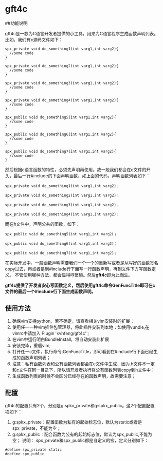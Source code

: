 # gft4c

##功能说明 

gft4c是一款为C语言开发者提供的小工具。用来为C语言程序生成函数声明列表。   
比如，我们有c源码文件如下：
```
spx_private void do_something1(int varg1,int varg2){
  //some code 
}

spx_private void do_something2(int varg1,int varg2){
  //some code 
}

spx_private void do_something3(int varg1,int varg2){
  //some code 
}

spx_private void do_something4(int varg1,int varg2){
  //some code 
}

spx_public void do_something5(int varg1,int varg2){
  //some code 
}

spx_public void do_something6(int varg1,int varg2){
  //some code 
}

spx_public void do_something7(int varg1,int varg2){
  //some code 
}
```
然后根据c语言函数的特性，必须先声明再使用。故一般我们都会在c文件的开头，最后一行\#include的下面声明函数，如上面的代码，声明函数列表如下：
```
spx_private void do_something1(int varg1,int varg2)；

spx_private void do_something2(int varg1,int varg2)；

spx_private void do_something3(int varg1,int varg2)；

spx_private void do_something4(int varg1,int varg2)；
```
而在h文件中，声明公共的函数，如下：
```
spx_public void do_something5(int varg1,int varg2）；

spx_public void do_something6(int varg1,int varg2)；

spx_public void do_something7(int varg1,int varg2)；
```

在实际开发中，一般函数声明需要我们一个一个的重新写或者是从写好的函数签名copy过去，再或者是到\#include行下面写一行函数声明，再到文件下方写函数定义。
不管使用哪种方法，都会显得哼繁琐。然后**gft4c**即为此而生。   

**gtf4c提供了开发者安心写函数定义，然后使用gft4c命令GenFuncTitle即可在c文件的最后一个\#include行下面生成函数声明。**

## 使用方法
1. 确保vim支持python，若不确定，请查看相关vim安装时的扩展；     
2. 使用任一一种vim插件包管理器，将此插件安装到本地；如使用vundle,在vimrc中请加入'Plugin \'xvhfeng/gft4c\'';    
3. 在vim中运行明白BundleInstall，将自动安装此扩展    
4. 安装完毕，重启vim;    
5. 打开任一c文件，执行命令:GenFuncTitle，即可看到在\#include行下面已经生成的函数声明列表；    
6. 注意：私有函数列表和公有函数列表都会在c文件中生成，因为.h文件不一定和c文件在同一目录下，所以请开发者执行将公有函数列表copy到h文件中；    
7. 生成函数列表的时候不会区分已经存在的函数声明，故需要注意；    

## 配置
  gft4c的配置只有2个，分别是g:spkx_private和g:spkx_public。这2个配置配置项如下：
  1. g:spkx_private：配置函数为私有的起始标志位，默认为static或者是spx_private，不能为空；    
  2. g:spkx_public：配合函数为公有的起始标志位，默认为spx_public,不能为空；
  说明：
  spx_private和spx_public都是自定义的宏，定义分别如下：
  ```
  #define spx_private static
  #define spx_public
  ```










